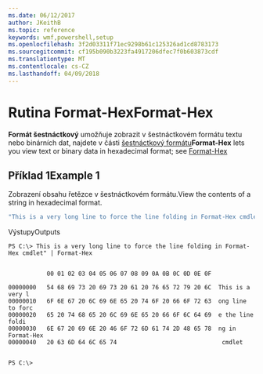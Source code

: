 ```yaml
---
ms.date: 06/12/2017
author: JKeithB
ms.topic: reference
keywords: wmf,powershell,setup
ms.openlocfilehash: 3f2d03311f71ec9298b61c125326ad1cd8783173
ms.sourcegitcommit: cf195b090b3223fa4917206dfec7f0b603873cdf
ms.translationtype: MT
ms.contentlocale: cs-CZ
ms.lasthandoff: 04/09/2018
---
```

# <a name="format-hex"></a><span data-ttu-id="17a72-102">Rutina Format-Hex</span><span class="sxs-lookup"><span data-stu-id="17a72-102">Format-Hex</span></span>
<span data-ttu-id="17a72-103">**Formát šestnáctkový** umožňuje zobrazit v šestnáctkovém formátu textu nebo binárních dat, najdete v části [šestnáctkový formátu](https://msdn.microsoft.com/powershell/reference/5.1/microsoft.powershell.utility/format-hex)</span><span class="sxs-lookup"><span data-stu-id="17a72-103">**Format-Hex** lets you view text or binary data in hexadecimal format; see [Format-Hex](https://msdn.microsoft.com/powershell/reference/5.1/microsoft.powershell.utility/format-hex)</span></span>

## <a name="example-1"></a><span data-ttu-id="17a72-104">Příklad 1</span><span class="sxs-lookup"><span data-stu-id="17a72-104">Example 1</span></span>
<span data-ttu-id="17a72-105">Zobrazení obsahu řetězce v šestnáctkovém formátu.</span><span class="sxs-lookup"><span data-stu-id="17a72-105">View the contents of a string in hexadecimal format.</span></span>

```powershell
"This is a very long line to force the line folding in Format-Hex cmdlet" | Format-Hex
```

<span data-ttu-id="17a72-106">Výstupy</span><span class="sxs-lookup"><span data-stu-id="17a72-106">Outputs</span></span>
```
PS C:\> This is a very long line to force the line folding in Format-Hex cmdlet" | Format-Hex


           00 01 02 03 04 05 06 07 08 09 0A 0B 0C 0D 0E 0F

00000000   54 68 69 73 20 69 73 20 61 20 76 65 72 79 20 6C  This is a very l
00000010   6F 6E 67 20 6C 69 6E 65 20 74 6F 20 66 6F 72 63  ong line to forc
00000020   65 20 74 68 65 20 6C 69 6E 65 20 66 6F 6C 64 69  e the line foldi
00000030   6E 67 20 69 6E 20 46 6F 72 6D 61 74 2D 48 65 78  ng in Format-Hex
00000040   20 63 6D 64 6C 65 74                              cmdlet


PS C:\>
```